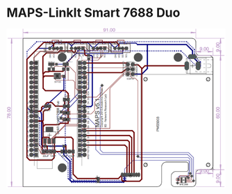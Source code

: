 # MAPS-LinkIt Smart 7688 Duo
![Image of PCB layout](https://github.com/jack77121/MAPS---LinkIt-Smart-7688-Duo/blob/master/PCB_layout.png)

